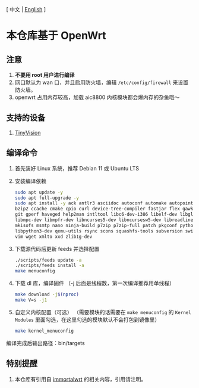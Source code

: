 [ 中文 | [English](https://github.com/YuzukiHD/OpenWrt/blob/openwrt-23.05/README.en.md) ]

# 本仓库基于 OpenWrt

## 注意

1. **不要用 root 用户进行编译**
2. 网口默认为 wan 口，并且启用防火墙，编辑 `/etc/config/firewall` 来设置防火墙。
3. openwrt 占用内存较高，加载 aic8800 内核模块都会爆内存的杂鱼哦～

## 支持的设备

1. [TinyVision](https://github.com/YuzukiHD/TinyVision)

## 编译命令

1. 首先装好 Linux 系统，推荐 Debian 11 或 Ubuntu LTS

2. 安装编译依赖

   ```bash
   sudo apt update -y
   sudo apt full-upgrade -y
   sudo apt install -y ack antlr3 asciidoc autoconf automake autopoint binutils bison build-essential \
   bzip2 ccache cmake cpio curl device-tree-compiler fastjar flex gawk gettext gcc-multilib g++-multilib \
   git gperf haveged help2man intltool libc6-dev-i386 libelf-dev libglib2.0-dev libgmp3-dev libltdl-dev \
   libmpc-dev libmpfr-dev libncurses5-dev libncursesw5-dev libreadline-dev libssl-dev libtool lrzsz \
   mkisofs msmtp nano ninja-build p7zip p7zip-full patch pkgconf python2.7 python3 python3-pyelftools \
   libpython3-dev qemu-utils rsync scons squashfs-tools subversion swig texinfo uglifyjs upx-ucl unzip \
   vim wget xmlto xxd zlib1g-dev
   ```

3. 下载源代码后更新 feeds 并选择配置

   ```bash
   ./scripts/feeds update -a
   ./scripts/feeds install -a
   make menuconfig
   ```

4. 下载 dl 库，编译固件
（-j 后面是线程数，第一次编译推荐用单线程）

   ```bash
   make download -j$(nproc)
   make V=s -j1
   ```

5. 自定义内核配置（可选）
（需要模块的话需要在 `make menuconfig` 的 `Kernel Modules` 里面勾选，在这里勾选的模块默认不会打包到镜像里）

   ```bash
   make kernel_menuconfig
   ```

编译完成后输出路径：bin/targets

## 特别提醒

1. 本仓库有引用自 [immortalwrt](https://github.com/immortalwrt/immortalwrt) 的相关内容，引用请注明。
